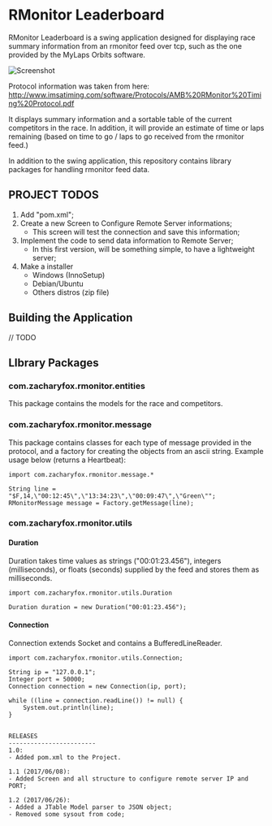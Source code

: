 RMonitor Leaderboard
====================

RMonitor Leaderboard is a swing application designed for displaying race summary information from an rmonitor feed over
tcp, such as the one provided by the MyLaps Orbits software.

![Screenshot](/docs/screenshot.png)

Protocol information was taken from here: http://www.imsatiming.com/software/Protocols/AMB%20RMonitor%20Timing%20Protocol.pdf

It displays summary information and a sortable table of the current competitors in the race. In addition, it will
provide an estimate of time or laps remaining (based on time to go / laps to go received from the rmonitor feed.)

In addition to the swing application, this repository contains library packages for handling rmonitor feed data.

PROJECT TODOS
------------------------
1. Add "pom.xml";
2. Create a new Screen to Configure Remote Server informations;
	* This screen will test the connection and save this information;
3. Implement the code to send data information to Remote Server;
	* In this first version, will be something simple, to have a lightweight server;
4. Make a installer
	* Windows (InnoSetup)
	* Debian/Ubuntu
	* Others distros (zip file)

Building the Application
------------------------

// TODO

LIbrary Packages
----------------

### com.zacharyfox.rmonitor.entities

This package contains the models for the race and competitors.

### com.zacharyfox.rmonitor.message

This package contains classes for each type of message provided in the protocol, and a factory for creating the objects
from an ascii string. Example usage below (returns a Heartbeat):

	import com.zacharyfox.rmonitor.message.*

	String line = "$F,14,\"00:12:45\",\"13:34:23\",\"00:09:47\",\"Green\"";
	RMonitorMessage message = Factory.getMessage(line);

### com.zacharyfox.rmonitor.utils

#### Duration

Duration takes time values as strings ("00:01:23.456"), integers (milliseconds), or floats (seconds) supplied by the
feed and stores them as milliseconds.

	import com.zacharyfox.rmonitor.utils.Duration

	Duration duration = new Duration("00:01:23.456");

#### Connection

Connection extends Socket and contains a BufferedLineReader.

	import com.zacharyfox.rmonitor.utils.Connection;

	String ip = "127.0.0.1";
	Integer port = 50000;
	Connection connection = new Connection(ip, port);

	while ((line = connection.readLine()) != null) {
		System.out.println(line);
	}


	RELEASES
	------------------------
	1.0:
	- Added pom.xml to the Project.

	1.1 (2017/06/08):
	- Added Screen and all structure to configure remote server IP and PORT;

	1.2 (2017/06/26):
	- Added a JTable Model parser to JSON object;
	- Removed some sysout from code;
